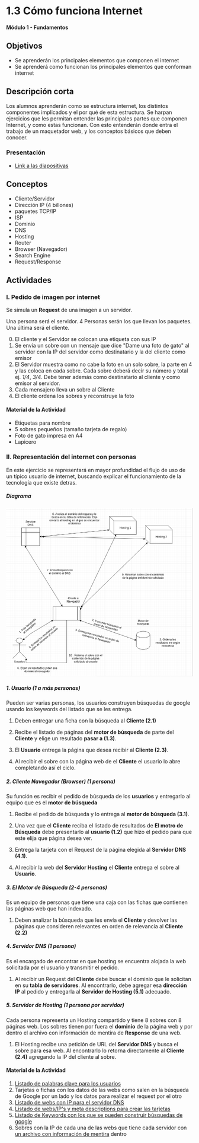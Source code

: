 # 1.3 Cómo funciona Internet

**Módulo 1 - Fundamentos**

## Objetivos

- Se aprenderán los principales elementos que componen el internet
- Se aprenderá como funcionan los principales elementos que conforman internet

## Descripción corta

Los alumnos aprenderán como se estructura internet, los distintos componentes implicados y el por qué de esta estructura.
Se harpan ejercicios que les permitan entender las principales partes que componen Internet, y como estas funcionan.
Con esto entenderán donde entra el trabajo de un maquetador web, y los conceptos básicos que deben conocer.

### Presentación

- [Link a las diapositivas](https://drive.google.com/open?id=1_NCxKUn1V4BsuUQnqivTNdzbKDB1YA2i_ZsYrh2uOU0)

## Conceptos

- Cliente/Servidor
- Dirección IP (4 billones)
- paquetes TCP/IP
- ISP
- Dominio
- DNS
- Hosting
- Router
- Browser (Navegador)
- Search Engine
- Request/Response

## Actividades

### I. Pedido de imagen por internet

Se simula un **Request** de una imagen a un servidor.

Una persona será el servidor. 4 Personas serán los que llevan los paquetes. Una última será el cliente.

0. El cliente y el Servidor se colocan una etiqueta con sus IP
1. Se envía un sobre con un mensaje que dice "Dame una foto de gato" al servidor con la IP del servidor como destinatario y la del cliente como emisor
1. El Servidor muestra como no cabe la foto en un solo sobre, la parte en 4 y las coloca en cada sobre. Cada sobre
   deberá decír su número y total ej. _1/4_, _3/4_. Debe tener además como destinatario al cliente y como emisor al servidor.
1. Cada mensajero lleva un sobre al Cliente
1. El cliente ordena los sobres y reconstruye la foto

#### Material de la Actividad

- Etiquetas para nombre
- 5 sobres pequeños (tamaño tarjeta de regalo)
- Foto de gato impresa en A4
- Lapicero

### II. Representación del internet con personas

En este ejercicio se representará en mayor profundidad el flujo de uso de un típico usuario de internet, buscando explicar el
funcionamiento de la tecnología que existe detras.

##### Diagrama

![](../assets/diagrama-simula-internet.png)

##### 1. Usuario (1 a más personas)

Pueden ser varias personas, los usuarios construyen búsquedas de google usando los keywords del listado que se les entrega.

1.  Deben entregar una ficha con la búsqueda al **Cliente (2.1)**

2.  Recibe el listado de páginas del **motor de búsqueda** de parte del **Cliente** y elige un resultado **pasar a (1.3)**.

3.  El **Usuario** entrega la página que desea recibir al **Cliente (2.3)**.

4.  Al recibir el sobre con la página web de el **Cliente** el usuario lo abre completando así el ciclo.

##### 2. Cliente Navegador (Browser) (1 persona)

Su función es recibir el pedido de búsqueda de los **usuarios** y entregarlo al equipo
que es el **motor de búsqueda**

1. Recibe el pedido de búsqueda y lo entrega al **motor de búsqueda (3.1)**.

2. Una vez que el **Cliente** reciba el listado de resultados de **El motro de Búsqueda** debe presentarlo al **usuario (1.2)** que hizo el pedido para que este elija que página desea ver.

3. Entrega la tarjeta con el Request de la página elegida al **Servidor DNS (4.1)**.

4. Al recibir la web del **Servidor Hosting** el **Cliente** entrega el sobre al **Usuario**.

##### 3. El Motor de Búsqueda (2-4 personas)

Es un equipo de personas que tiene una caja con las fichas que contienen las páginas web que han indexado.

1. Deben analizar la búsqueda que les envía el **Cliente** y devolver las páginas que consideren relevantes en orden de relevancia al **Cliente (2.2)**

##### 4. Servidor DNS (1 persona)

Es el encargado de encontrar en que hosting se encuentra alojada la web solicitada por el usuario y transmitir el pedido.

1. Al recibir un Request del **Cliente** debe buscar el dominio que le solicitan en su **tabla de servidores**. Al encontrarlo, debe agregar esa **dirección IP**
   al pedido y entregarla al **Servidor de Hosting (5.1)** adecuado.

##### 5. Servidor de Hosting (1 persona por servidor)

Cada persona representa un Hosting compartido y tiene 8 sobres con 8 páginas web. Los sobres tienen por fuera el **dominio** de la página web y por dentro
el archivo con información de mentira de **Response** de una web.

1. El Hosting recibe una petición de URL del **Servidor DNS** y busca el sobre para esa web. Al encontrarlo lo retorna
   directamente al **Cliente (2.4)** agregando la IP del cliente al sobre.

#### Material de la Actividad

1. [Listado de palabras clave para los usuarios](https://docs.google.com/document/d/1xhIOjEjODaOSy8wbA3RLxOH1ARm7fJeiXFDe397qNMk/edit?usp=sharing)
1. Tarjetas o fichas con los datos de las webs como salen en la búsqueda de Google por un lado y los datos para realizar el request por el otro
1. [Listado de webs con IP para el servidor DNS](https://docs.google.com/document/d/1Y1mVjw0JzCHIOK5QoC7MoemC2Td8QhVsHVlhUpkeYb8/edit?usp=sharing)
1. [Listado de webs/IP's y meta descriptions para crear las tarjetas](https://docs.google.com/spreadsheets/d/1HGAipLs-1gfowMCLJTw2m3R_G4aTsO9WWhv8anxWzHQ/edit?usp=sharing)
1. [Listado de Keywords con los que se pueden construir búsquedas de google](https://docs.google.com/spreadsheets/d/1HGAipLs-1gfowMCLJTw2m3R_G4aTsO9WWhv8anxWzHQ/edit?usp=sharing)
1. Sobres con la IP de cada una de las webs que tiene cada servidor con [un archivo con información de mentira](https://docs.google.com/document/d/14qrmNviaCWQc1MmzxSaMB4Y9ijWE-c8BC2xh72bgn20/edit?usp=sharing) dentro
